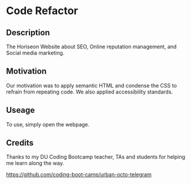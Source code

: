 # Code Refactor 

## Description
The Horiseon Website about SEO, Online reputation management, and Social media marketing.

## Motivation
Our motivation was to apply semantic HTML and condense the CSS to refrain from repeating code. We also applied accessibility standards.

## Useage
To use, simply open the webpage.

## Credits
Thanks to my DU Coding Bootcamp teacher, TAs and students for helping me learn along the way. 

<https://github.com/coding-boot-camp/urban-octo-telegram>